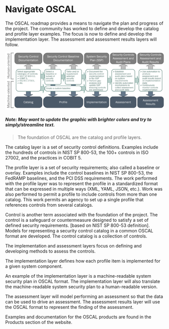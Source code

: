 # Navigate OSCAL

The OSCAL roadmap provides a means to navigate the plan and progress of the project. The community has worked to define and develop the catalog and profile layer examples. The focus is now to define and develop the implementation layer. The assessment and assessment results layers will follow.

![OSCAL Roadmap](imgs/oscal-components.png)


##### Note: May want to update the graphic with brighter colors and try to simply/streamline text.

> The foundation of OSCAL are the catalog and profile layers.

The catalog layer is a set of security control definitions. Examples include the hundreds of controls in NIST SP 800-53, the 100+ controls in ISO 27002, and the practices in COBIT 5.

The profile layer is a set of security requirements; also called a baseline or overlay. Examples include the control baselines in NIST SP 800-53, the FedRAMP baselines, and the PCI DSS requirements. The work performed with the profile layer was to represent the profile in a standardized format that can be expressed in multiple ways (XML, YAML, JSON, etc.). Work was also performed to permit a profile to include controls from more than one catalog. This work permits an agency to set up a single profile that references controls from several catalogs.

Control is another term associated with the foundation of the project. The control is a safeguard or countermeasure designed to satisfy a set of defined security requirements. [based on NIST SP 800-53 definition]. Models for representing a security control catalog in a common OSCAL format are developed. The control catalog is a collection of controls.

The implementation and assessment layers focus on defining and developing methods to assess the controls.

The implementation layer defines how each profile item is implemented for a given system component.

An example of the implementation layer is a machine-readable system security plan in OSCAL format. The implementation layer will also translate the machine-readable system security plan to a human-readable version.

The assessment layer will model performing an assessment so that the data can be used to drive an assessment. The assessment results layer will use the OSCAL format to represent the finding of the assessment.

Examples and documentation for the OSCAL products are found in the Products section of the website.
